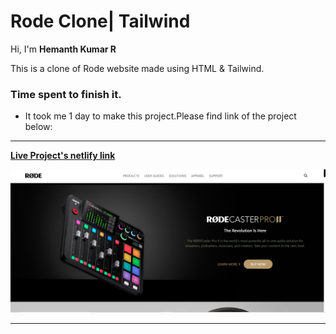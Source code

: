 # **Rode Clone| Tailwind**

Hi, I'm **Hemanth Kumar R**

This is a clone of Rode website made using HTML & Tailwind.

### **Time spent to finish it.**

- It took me 1 day to make this project.Please find link of the project below:

---

**[Live Project's netlify link](https://rad-genie-ac4086.netlify.app/ "Project link")**

[![Project ScreenShot](/Images/Screenshot.png)](https://rad-genie-ac4086.netlify.app/ "Project link")

---
